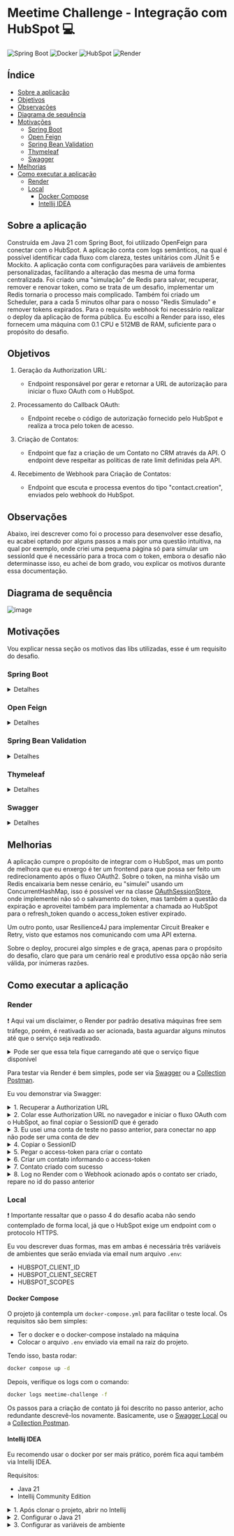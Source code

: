 # Meetime Challenge - Integração com HubSpot :computer:

![Spring Boot](https://img.shields.io/badge/Spring%20Boot-6DB33F.svg?style=for-the-badge&logo=Spring-Boot&logoColor=white)
![Docker](https://img.shields.io/badge/Docker-2496ED.svg?style=for-the-badge&logo=Docker&logoColor=white)
![HubSpot](https://img.shields.io/badge/HubSpot-FF7A59.svg?style=for-the-badge&logo=HubSpot&logoColor=white)
![Render](https://img.shields.io/badge/Render-000000.svg?style=for-the-badge&logo=Render&logoColor=white)

## Índice

- [Sobre a aplicação](#sobre-a-aplicação)
- [Objetivos](#objetivos)
- [Observações](#observações)
- [Diagrama de sequência](#diagrama-de-sequência)
- [Motivações](#motivações)
  - [Spring Boot](#spring-boot)
  - [Open Feign](#open-feign)
  - [Spring Bean Validation](#spring-bean-validation)
  - [Thymeleaf](#thymeleaf)
  - [Swagger](#swagger)
- [Melhorias](#melhorias)
- [Como executar a aplicação](#como-executar-a-aplicação)
  - [Render](#render)
  - [Local](#local)
    - [Docker Compose](#docker-compose)
    - [Intellij IDEA](#intellij-idea)


## Sobre a aplicação

Construída em Java 21 com Spring Boot, foi utilizado OpenFeign para conectar com o HubSpot. A aplicação conta com logs semânticos, na qual é possível identificar cada fluxo com
clareza, testes unitários com JUnit 5 e Mockito. A aplicação conta com configurações para variáveis de ambientes personalizadas, facilitando a alteração das mesma de uma forma centralizada. Foi criado uma "simulação" de Redis para salvar, recuperar, remover e renovar token, como se trata de um desafio, implementar um Redis tornaria o processo mais complicado. Também foi criado um Scheduler, para a cada 5 minutos olhar para o nosso "Redis Simulado" e remover tokens expirados. Para o requisito webhook foi necessário realizar o deploy da aplicação de forma pública. Eu escolhi a Render para isso, eles fornecem uma máquina com 0.1 CPU e 512MB de RAM, suficiente para o propósito do desafio.

## Objetivos

1. Geração da Authorization URL:
    - Endpoint responsável por gerar e retornar a URL de autorização para iniciar o fluxo OAuth com o HubSpot.

2. Processamento do Callback OAuth:
    - Endpoint recebe o código de autorização fornecido pelo HubSpot e realiza a troca pelo token de acesso.

3. Criação de Contatos:
    - Endpoint que faz a criação de um Contato no CRM através da API. O endpoint deve respeitar as políticas de rate limit definidas pela API.

4. Recebimento de Webhook para Criação de Contatos:
    - Endpoint que escuta e processa eventos do tipo "contact.creation", enviados pelo webhook do HubSpot.

## Observações

Abaixo, irei descrever como foi o processo para desenvolver esse desafio, eu acabei optando por alguns passos a mais por uma questão intuitiva, na qual por exemplo, onde criei uma pequena página só
para simular um sessionId que é necessário para a troca com o token, embora o desafio não determinasse isso, eu achei de bom grado, vou explicar os motivos durante essa documentação.

## Diagrama de sequência

![image](https://github.com/user-attachments/assets/064f4000-38b0-4350-92e4-527719529f26)

## Motivações

Vou explicar nessa seção os motivos das libs utilizadas, esse é um requisito do desafio.

### Spring Boot
<details>
  <summary>Detalhes</summary>
</br>
  <p>O motivo é bem simples, como trabalho com Spring Boot há alguns anos, era a decisão mais assertiva dado o timebox curto para entrega do desafio.
  </p>
</details>

### Open Feign
<details>
  <summary>Detalhes</summary>
</br>
  <p>Precisava de um client HTTP para comunicar com o HubSpot, o OpenFeign é simples, declarativo e fácil de usar, não é tão verboso quanto o RestTemplate e facilita os testes.
  </p>
</details>

### Spring Bean Validation
<details>
  <summary>Detalhes</summary>
</br>
  <p>Uma necessidade para validar DTOs de entrada, e no caso do desafio, era necessário, pois precisamos validar o contato que vamos criar.
  </p>
</details>

### Thymeleaf
<details>
  <summary>Detalhes</summary>
</br>
  <p>Aqui um ponto que talvez não era necessário, mas... Como não temos um frontend, e eu queria um fluxo que o access_token não ficasse exposto na tela do
    navegador, então simulei um session_id usando UUID nessa troca do code pelo access_token com HubSpot. O token por si só é salvo em um ConcurrentHashMap(também
    vou contar o porquê logo abaixo, mas basicamente era para "simular" um Redis) e
    é recuperado pelo endpoint do access_token ao informar o session_id.
  </p>
</details>

### Swagger
<details>
  <summary>Detalhes</summary>
</br>
  <p>Acredito que esse seja autoexplicativo, mas é um requisito que julgo indispensável em qualquer projeto que lida com APIs Rest visando a documentação dos endpoints.
  </p>
</details>

## Melhorias

A aplicação cumpre o propósito de integrar com o HubSpot, mas um ponto de melhora que eu enxergo é ter um frontend para que possa ser feito um redirecionamento após o fluxo OAuth2. Sobre o token, na minha visão um Redis encaixaria bem nesse cenário, eu "simulei" usando um ConcurrentHashMap, isso é possível ver na classe [OAuthSessionStore](https://github.com/paulovieirajr/meetime-challenge/blob/main/src/main/java/com/github/paulovieirajr/meetime/token/OAuthSessionStore.java), onde implementei não só o
salvamento do token, mas também a questão da expiração e aproveitei também para implementar a chamada ao HubSpot para o refresh_token quando o access_token estiver expirado.

Um outro ponto, usar Resilience4J para implementar Circuit Breaker e Retry, visto que estamos nos comunicando com uma API externa.

Sobre o deploy, procurei algo simples e de graça, apenas para o propósito do desafio, claro que para um cenário real e produtivo essa opção não seria válida, por inúmeras razões.

## Como executar a aplicação

### Render

:heavy_exclamation_mark: Aqui vai um disclaimer, o Render por padrão desativa máquinas free sem tráfego, porém, é reativada ao ser acionada, basta aguardar alguns minutos até que o serviço seja reativado.

<details>
<summary>Pode ser que essa tela fique carregando até que o serviço fique disponível</summary>
  
![image](https://github.com/user-attachments/assets/b8175c94-acb4-4f53-bc3b-4d47afe8be51)

</details>

Para testar via Render é bem simples, pode ser via [Swagger](https://meetime-challenge-ybpb.onrender.com/swagger-ui/index.html) ou a [Collection Postman](https://github.com/user-attachments/files/19968674/Meetime.-.HubSpot.postman_collection.json).

Eu vou demonstrar via Swagger:

<details>
<summary>1. Recuperar a Authorization URL</summary>
</br>
![image](https://github.com/user-attachments/assets/aa4509b0-bb23-43d0-9b5a-f955a221b4e0)

</details>

<details>
<summary>2. Colar esse Authorization URL no navegador e iniciar o fluxo OAuth com o HubSpot, ao final copiar o SessionID que é gerado</summary>
</br>
Um ponto importante, caso não tenha uma conta no HubSpot, deverá ser criada para realizar o fluxo, eu realizei tanto o teste usando uma conta fictícia quando a minha conta de teste associada ao app.

![image](https://github.com/user-attachments/assets/58c296e5-3eec-4380-9aef-b801d0453d1f)

</details>

<details>
<summary>3. Eu usei uma conta de teste no passo anterior, para conectar no app não pode ser uma conta de dev</summary>
</br>
![image](https://github.com/user-attachments/assets/eb3f9bc2-6934-491b-b554-ab4429e05b14)

</details>

<details>
<summary>4. Copiar o SessionID</summary>
</br>
![image](https://github.com/user-attachments/assets/cca4855a-03a2-4ea2-a719-35c7dbcfc030)

</details>

<details>
<summary>5. Pegar o access-token para criar o contato</summary>
</br>
![image](https://github.com/user-attachments/assets/7e370332-8250-4c4f-9425-39869e5303f5)

</details>

<details>
<summary>6. Criar um contato informando o access-token</summary>
</br>
É possível criar um contato com a seguinte estrutura, onde apenas email e firstname são obrigatórios:

```json
{
  "email": "string",
  "firstname": "string",
  "lastname": "string",
  "phone": "string",
  "company": "string",
  "website": "string",
  "lifecyclestage": "string"
}
```

Como a Swagger UI tem um bug quando declaramos o header como Authorization, devemos informar o access-token no cadeado, caso contrário não vai funcionar.
![image](https://github.com/user-attachments/assets/a362d5aa-c1ef-4075-bceb-63fd39e5e3f2)

)

</details>

<details>
<summary>7. Contato criado com sucesso</summary>
</br>
Caso necessário, também é possível visualizar o contato criado pela UI da plataforma do HubSpot.

![image](https://github.com/user-attachments/assets/84457187-3fb3-45cc-967a-fc54564ffee1)

</details>

<details>
<summary>8. Log no Render com o Webhook acionado após o contato ser criado, repare no id do passo anterior</summary>
</br>
Aqui, eu só recupero o evento que o HubSpot envia e realizo um log simples para evidência.

![image](https://github.com/user-attachments/assets/002ccd15-9455-4d89-a73e-0fc264e0e6a9)

</details>

### Local

:heavy_exclamation_mark: Importante ressaltar que o passo 4 do desafio acaba não sendo contemplado de forma local, já que o HubSpot exige um endpoint com o protocolo HTTPS.

Eu vou descrever duas formas, mas em ambas é necessária três variáveis de ambientes que serão enviada via email num arquivo ```.env```:

- HUBSPOT_CLIENT_ID
- HUBSPOT_CLIENT_SECRET
- HUBSPOT_SCOPES

#### Docker Compose

O projeto já contempla um ```docker-compose.yml``` para facilitar o teste local. Os requisitos são bem simples:

- Ter o docker e o docker-compose instalado na máquina
- Colocar o arquivo ```.env``` enviado via email na raiz do projeto.

Tendo isso, basta rodar:

```bash
docker compose up -d
```

Depois, verifique os logs com o comando:

```bash
docker logs meetime-challenge -f
```

Os passos para a criação de contato já foi descrito no passo anterior, acho redundante descrevê-los novamente. 
Basicamente, use o [Swagger Local](http://localhost:8080/swagger-ui/index.html) ou a [Collection Postman](https://github.com/user-attachments/files/19968674/Meetime.-.HubSpot.postman_collection.json).

#### Intellij IDEA

Eu recomendo usar o docker por ser mais prático, porém fica aqui também via Intellij IDEA.

Requisitos:

- Java 21
- Intellij Community Edition

</details>

<details>
<summary>1. Após clonar o projeto, abrir no Intellij</summary>
</br>
Buscar o três pontinhos no canto superior e clicar em ```Project Structure```

![image](https://github.com/user-attachments/assets/0f999352-a833-44f1-ba23-c4f1b21fc897)

</details>

<details>
<summary>2. Configurar o Java 21</summary>
</br>
![image](https://github.com/user-attachments/assets/20e91fb0-a7b5-483f-a486-21d13831fa74)

</details>

<details>
<summary>3. Configurar as variáveis de ambiente</summary>
</br>
Utilizar a seguinte string, substituindo apenas os placeholders ```XXXXXX``` para as três variáveis de ambiente necessárias:

```plaintext
HUBSPOT_CLIENT_ID=XXXXXX;HUBSPOT_CLIENT_SECRET=XXXXXX;HUBSPOT_SCOPES=XXXXXX;SPRING_PROFILES_ACTIVE=LOCAL
```

Para acessar essa configuração, clique ```Shift + Shift``` e escreva ```Run Debug``` e clique em ```Edit Configurations```:

![image](https://github.com/user-attachments/assets/342052a5-deff-4980-abb2-3680c1ebac4e)

Configure a aplicação, da seguinte forma, e colocando a string com as variáveis de ambiente em ```Environment variables```:

![image](https://github.com/user-attachments/assets/caa2a214-d9cf-4804-b66e-5dad26d8fb1e)

</details>



